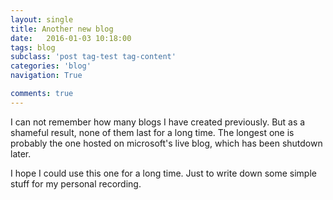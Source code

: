 ```yaml
---
layout: single
title: Another new blog
date:   2016-01-03 10:18:00
tags: blog
subclass: 'post tag-test tag-content'
categories: 'blog'
navigation: True

comments: true
---
```




I can not remember how many blogs I have created previously. But as a shameful result, none of them last for a long time. The longest one is probably the one hosted on microsoft's live blog, which has been shutdown later.

I hope I could use this one for a long time. Just to write down some simple stuff for my personal recording.
